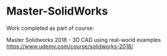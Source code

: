# Master-SolidWorks

Work completed as part of course: 

Master Solidworks 2018 - 3D CAD using real-world examples
https://www.udemy.com/course/solidworks-2018/
